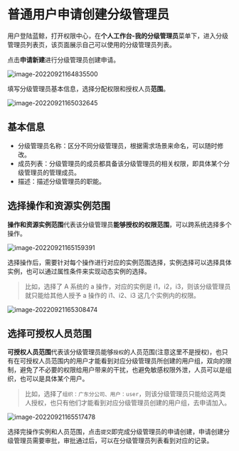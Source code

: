 # 普通用户申请创建分级管理员

用户登陆蓝鲸，打开权限中心，在**个人工作台-我的分级管理员**菜单下，进入分级管理员列表页，该页面展示自己可以使用的分级管理员列表。

点击**申请新建**进行分级管理员创建申请。

![image-20220921164835500](UserApply/image-20220921164835500.png)

填写分级管理员基本信息，选择分配权限和授权人员**范围**。

![image-20220921165032645](UserApply/image-20220921165032645.png)

## 基本信息

- 分级管理员名称：区分不同分级管理员，根据需求场景来命名，可以随时修改。
- 成员列表：分级管理员的成员都具备该分级管理员的相关权限，即具体某个分级管理员的管理成员。
- 描述：描述分级管理员的职能。

## 选择操作和资源实例范围

**操作和资源实例范围**代表该分级管理员**能够授权的权限范围**，可以跨系统选择多个操作。

![image-20220921165159391](UserApply/image-20220921165159391.png)

选择操作后，需要针对每个操作进行对应的实例范围选择，实例选择可以选择具体实例，也可以通过属性条件来实现动态实例的选择。

> 比如，选择了 A 系统的 a 操作，对应的实例是 i1，i2，i3，则该分级管理员就只能给其他人授予 a 操作的 i1、i2、i3 这几个实例内的权限。

![image-20220921165308474](UserApply/image-20220921165308474.png)

## 选择可授权人员范围

**可授权人员范围**代表该分级管理员能够`授权`的人员范围(注意这里不是授权)，也只有在可授权人员范围内的用户才能看到对应分级管理员所创建的用户组，双向的限制，避免了不必要的权限给用户带来的干扰，也避免敏感权限外泄，人员可以是组织，也可以是具体某个用户。

> 比如，选择了`组织：广东分公司、用户：user`，则该分级管理员只能给这两类人授权，也只有他们才能看到对应分级管理员创建的用户组，去申请加入。

![image-20220921165517478](UserApply/image-20220921165517478.png)

选择完操作实例和人员范围，点击`提交`即完成分级管理员的申请创建，申请创建分级管理员需要审批，审批通过后，可以在分级管理员列表看到对应的记录。
